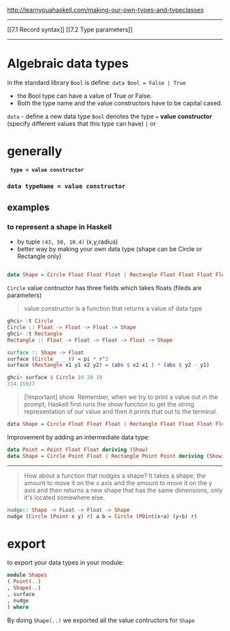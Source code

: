 http://learnyouahaskell.com/making-our-own-types-and-typeclasses

------
[[7.1 Record syntax]]
[[7.2 Type parameters]]


-------
# Algebraic data types
in the standard library `Bool` is  define:
`data Bool = False | True` 
- the Bool type can have a value of True or False. 
- Both the type name and the value constructors have to be capital cased.

`data` - define a new data type
`Bool` denotes the type
` = ` **value constructor** (specify different values that this type can have)
` | ` or


# generally
#### ` type = value constructor`
### `data typeName = value constructor`



## examples
### to represent a shape in Haskell
- by tuple  `(43, 50, 10.4)` (x,y,radius)
- better way by making your own data type (shape can be Circle or Rectangle only)
```haskell

data Shape = Circle Float Float Float | Rectangle Float Float Float Float
```

`Circle` value contructor has three fields which takes  floats
(fileds are parameters)
> value constructor is a function that returns a value of data type

```haskell
ghci> :t Circle  
Circle :: Float -> Float -> Float -> Shape  
ghci> :t Rectangle  
Rectangle :: Float -> Float -> Float -> Float -> Shape
```
```haskell
surface :: Shape -> Float
surface (Circle _ _ r) = pi * r^2
surface (Rectangle x1 y1 x2 y2) = (abs $ x2-x1 ) * (abs $ y2 - y1)

ghci> surface $ Circle 10 20 10
314.15927

```


> [!important] show
>  Remember, when we try to print a value out in the prompt, Haskell first runs the show function to get the string representation of our value and then it prints that out to the terminal.

```haskell
data Shape = Circle Float Float Float | Rectangle Float Float Float Float deriving (Show)
```

Improvement by adding an intermediate data type:
```haskell
data Point = Point Float Float deriving (Show)
data Shape = Circle Point Float | Rectangle Point Point deriving (Show)
```

----
> How about a function that nudges a shape? It takes a shape, the amount to move it on the x axis and the amount to move it on the y axis and then returns a new shape that has the same dimensions, only it's located somewhere else.

```haskell
nudge:: Shape -> FLoat -> Float -> Shape
nudge (Circle (Point x y) r) a b = Circle (POint(x+a) (y+b) r)
```

# export
to export your data types in your module:
```haskell
module Shapes
( Point(..)
, Shape(..)
, surface
, nudge
) where
```

By doing `Shape(..)` we exported all the value contructors for `Shape`


